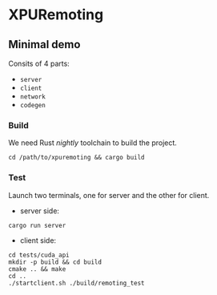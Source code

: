 # XPURemoting

## Minimal demo

Consits of 4 parts:

- `server`
- `client`
- `network`
- `codegen`

### Build

We need Rust *nightly* toolchain to build the project.

```shell
cd /path/to/xpuremoting && cargo build
```

### Test

Launch two terminals, one for server and the other for client.

- server side:

```shell
cargo run server
```

- client side:

```shell
cd tests/cuda_api
mkdir -p build && cd build
cmake .. && make
cd ..
./startclient.sh ./build/remoting_test
```
